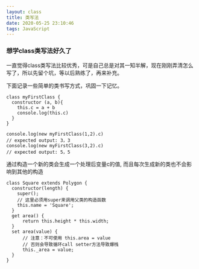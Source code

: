 ```yaml
---
layout: class
title: 类写法
date: 2020-05-25 23:10:46
tags: JavaScript
---
```

### 想学class类写法好久了

一直觉得class类写法比较优秀，可是自己总是对其一知半解，现在刚刚弄清怎么写了，所以先留个坑，等以后熟练了，再来补充。

下面记录一些简单的类书写方式，巩固一下记忆。
<!-- more -->
```
class myFirstClass {
  constructor (a, b){
    this.c = a + b
    console.log(this.c)
  }
}

console.log(new myFirstClass(1,2).c)
// expected output: 3，3
console.log(new myFirstClass(3,2).c)
// expected output: 5，5
```
通过构造一个新的类会生成一个处理后变量c的值, 而且每次生成新的类也不会影响到其他的构造

```
class Square extends Polygon {
  constructor(length) {
    super();
    // 这里必须用super来调用父类的构造函数
    this.name = 'Square';
  }
  get area() {
      return this.height * this.width;
  }
  set area(value) {
      // 注意：不可使用 this.area = value
      // 否则会导致循环call setter方法导致爆栈
      this._area = value;
  }
}
```